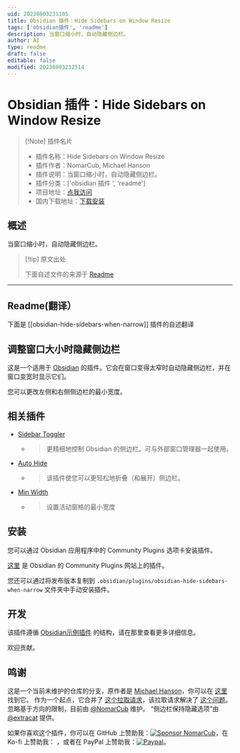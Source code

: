 ```yaml
---
uid: 20230803231105
title: Obsidian 插件：Hide Sidebars on Window Resize
tags: ['obsidian插件', 'readme']
description: 当窗口缩小时，自动隐藏侧边栏。
author: AI
type: readme
draft: false
editable: false
modified: 20230803232514
---
```


# Obsidian 插件：Hide Sidebars on Window Resize

> [!Note] 插件名片
> - 插件名称：Hide Sidebars on Window Resize
> - 插件作者：NomarCub, Michael Hanson
> - 插件说明：当窗口缩小时，自动隐藏侧边栏。
> - 插件分类：['obsidian 插件 ', 'readme']
> - 项目地址：[点我访问](https://github.com/NomarCub/obsidian-hide-sidebars-on-window-resize)
> - 国内下载地址：[下载安装](https://pkmer.cn/products/plugin/pluginMarket/?obsidian-hide-sidebars-when-narrow)

## 概述

当窗口缩小时，自动隐藏侧边栏。

> [!tip] 原文出处
>
>下面自述文件的来源于 [Readme](https://ghproxy.net/https://raw.githubusercontent.com/NomarCub/obsidian-hide-sidebars-on-window-resize/master/README.md)
>

---

## Readme(翻译）

下面是 [[obsidian-hide-sidebars-when-narrow]] 插件的自述翻译

## 调整窗口大小时隐藏侧边栏

这是一个适用于 [Obsidian](https://obsidian.md) 的插件。它会在窗口变得太窄时自动隐藏侧边栏，并在窗口变宽时显示它们。

您可以更改左侧和右侧侧边栏的最小宽度。

## 相关插件

- [Sidebar Toggler](https://github.com/chrisgrieser/obsidian-sidebar-toggler)
  - > 更精细地控制 Obsidian 的侧边栏。可与外部窗口管理器一起使用。
- [Auto Hide](https://github.com/skelato1/obsidian-auto-hide)
  - > 该插件使您可以更轻松地折叠（和展开）侧边栏。
- [Min Width](https://github.com/doitian/obsidian-min-width)
  - > 设置活动窗格的最小宽度

## 安装

您可以通过 Obsidian 应用程序中的 Community Plugins 选项卡安装插件。

[这里](https://obsidian.md/plugins?id=obsidian-hide-sidebars-when-narrow) 是 Obsidian 的 Community Plugins 网站上的插件。

您还可以通过将发布版本复制到 `.obsidian/plugins/obsidian-hide-sidebars-when-narrow` 文件夹中手动安装插件。

## 开发

该插件遵循 [Obsidian示例插件](https://github.com/obsidianmd/obsidian-sample-plugin) 的结构，请在那里查看更多详细信息。

欢迎贡献。

## 鸣谢

这是一个当前未维护的仓库的分支，原作者是 [Michael Hanson](https://github.com/mybuddymichael)，你可以在 [这里](https://github.com/mybuddymichael/obsidian-hide-sidebars-when-narrow) 找到它。
作为一个起点，它合并了 [这个拉取请求](https://github.com/mybuddymichael/obsidian-hide-sidebars-when-narrow/pull/5)，该拉取请求解决了 [这个问题](https://github.com/mybuddymichael/obsidian-hide-sidebars-when-narrow/issues/2)。
忽略基于方向的限制，目前由 [@NomarCub](https://github.com/NomarCub) 维护。
“侧边栏保持隐藏选项”由 [@extracat](https://github.com/extracat) 提供。

如果你喜欢这个插件，你可以在 GitHub 上赞助我：[![Sponsor NomarCub](https://img.shields.io/static/v1?label=Sponsor%20NomarCub&message=%E2%9D%A4&logo=GitHub&color=%23fe8e86)](https://github.com/sponsors/NomarCub)，在 Ko-fi 上赞助我： ，或者在 PayPal 上赞助我：[![Paypal](https://img.shields.io/badge/paypal-nomarcub-yellow?style=social&logo=paypal)](https://paypal.me/nomarcub)。
